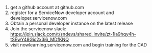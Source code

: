 1. get a github account at github.com 
2. register for a ServiceNow developer account and developer.servicenow.com 
3. Obtain a personal developer instance on the latest release 
4. Join the servicenow slack: https://join.slack.com/t/sndevs/shared_invite/zt-1ia9hqy4h-tSEwY48Gic2x3i6_MDfKNQ
5. visit nowlearning.servicenow.com and begin training for the CAD
